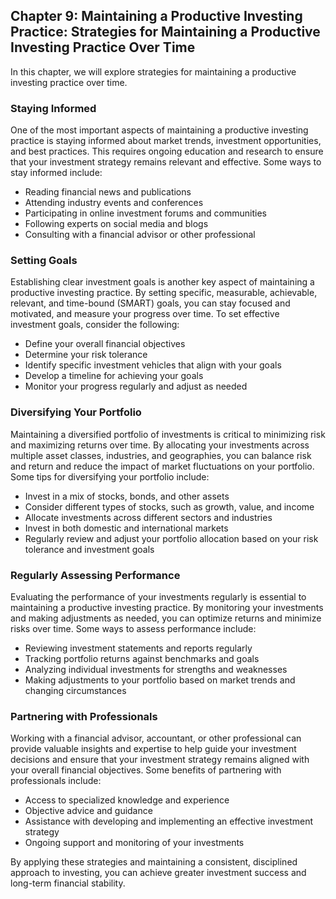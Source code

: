 Chapter 9: Maintaining a Productive Investing Practice: Strategies for Maintaining a Productive Investing Practice Over Time
----------------------------------------------------------------------------------------------------------------------------

In this chapter, we will explore strategies for maintaining a productive investing practice over time.

### Staying Informed

One of the most important aspects of maintaining a productive investing practice is staying informed about market trends, investment opportunities, and best practices. This requires ongoing education and research to ensure that your investment strategy remains relevant and effective. Some ways to stay informed include:

* Reading financial news and publications
* Attending industry events and conferences
* Participating in online investment forums and communities
* Following experts on social media and blogs
* Consulting with a financial advisor or other professional

### Setting Goals

Establishing clear investment goals is another key aspect of maintaining a productive investing practice. By setting specific, measurable, achievable, relevant, and time-bound (SMART) goals, you can stay focused and motivated, and measure your progress over time. To set effective investment goals, consider the following:

* Define your overall financial objectives
* Determine your risk tolerance
* Identify specific investment vehicles that align with your goals
* Develop a timeline for achieving your goals
* Monitor your progress regularly and adjust as needed

### Diversifying Your Portfolio

Maintaining a diversified portfolio of investments is critical to minimizing risk and maximizing returns over time. By allocating your investments across multiple asset classes, industries, and geographies, you can balance risk and return and reduce the impact of market fluctuations on your portfolio. Some tips for diversifying your portfolio include:

* Invest in a mix of stocks, bonds, and other assets
* Consider different types of stocks, such as growth, value, and income
* Allocate investments across different sectors and industries
* Invest in both domestic and international markets
* Regularly review and adjust your portfolio allocation based on your risk tolerance and investment goals

### Regularly Assessing Performance

Evaluating the performance of your investments regularly is essential to maintaining a productive investing practice. By monitoring your investments and making adjustments as needed, you can optimize returns and minimize risks over time. Some ways to assess performance include:

* Reviewing investment statements and reports regularly
* Tracking portfolio returns against benchmarks and goals
* Analyzing individual investments for strengths and weaknesses
* Making adjustments to your portfolio based on market trends and changing circumstances

### Partnering with Professionals

Working with a financial advisor, accountant, or other professional can provide valuable insights and expertise to help guide your investment decisions and ensure that your investment strategy remains aligned with your overall financial objectives. Some benefits of partnering with professionals include:

* Access to specialized knowledge and experience
* Objective advice and guidance
* Assistance with developing and implementing an effective investment strategy
* Ongoing support and monitoring of your investments

By applying these strategies and maintaining a consistent, disciplined approach to investing, you can achieve greater investment success and long-term financial stability.
